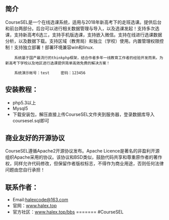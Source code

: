 ﻿## 简介

 CourseSEL是一个在线选课系统，适用与2018年新高考下的走班选课。提供后台和前台两部分。后台可以进行相关数据管理与导入，以及选课发起！支持多次选课，支持新高考6选三，支持手机版选课，支持嵌入微信。支持在线进行选课数据分析，以及数据下载。支持区域（教育局）和独立（学校）使用。内置管理权限控制！支持独立部署！部署环境兼容win和linux.

        系统基于国产最流行的thinkphp框架，结合作者多年一线教育工作者的经验开发而来。为新高考下学校以及地区进行选课提供简单高效免费的解决方案！

        系统演示帐号：test     密码：123456

## 安装教程：



*  php5.3以上
*  Mysql5
*  下载安装包，解压直接上传CourseSEL文件夹到服务器，登录数据库导入coursesel.sql即可


## 商业友好的开源协议

CourseSEL遵循Apache2开源协议发布。Apache Licence是著名的非盈利开源组织Apache采用的协议。该协议和BSD类似，鼓励代码共享和尊重原作者的著作权，同样允许代码修改，但保留作者版权标志，不得作为商业用途，否则任何法律问题由您自行承担！

## 联系作者：



*  Email:halexcode@163.com
*  官网：www.halex.top
*  官方社区：www.halex.top/bbs
=======
#CourseSEL

